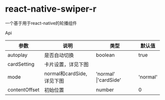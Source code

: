 # react-native-swiper-r
一个基于用于react-native的轮播组件



Api

| 参数          | 说明                      | 类型                  | 默认值   |
| ------------- | ------------------------- | --------------------- | -------- |
| autoplay      | 是否自动切换              | boolean               | true     |
| cardSetting   | 卡片设置，详见下图        |                       |          |
| mode          | normal和cardSide,详见下图 | 'normal' \|'cardSide' | 'normal' |
| contentOffset | 初始位置                  | number                | 0        |


